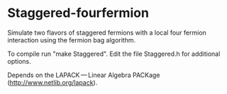 # Staggered-fourfermion

Simulate two flavors of staggered fermions with a local four fermion interaction using the fermion bag algorithm.

To compile run "make Staggered". Edit the file Staggered.h for additional options.

Depends on the LAPACK — Linear Algebra PACKage (http://www.netlib.org/lapack).

